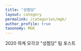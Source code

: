 ```yaml
---
title: "성찜당"
layout: category
permalink: /categories/mgk/
author_profile: true
taxonomy: MGK
---
```

2020 하계 모각코 "성찜당" 팀 포스트
